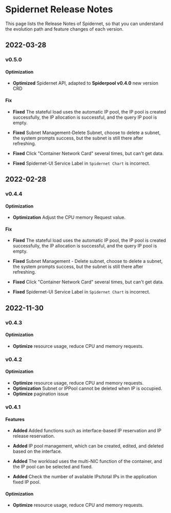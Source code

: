 # Spidernet Release Notes

This page lists the Release Notes of Spidernet, so that you can understand the evolution path and feature changes of each version.

## 2022-03-28

### v0.5.0

#### Optimization

- **Optimized** Spidernet API, adapted to **Spiderpool v0.4.0** new version CRD

#### Fix

- **Fixed** The stateful load uses the automatic IP pool, the IP pool is created successfully, the IP allocation is successful, and the query IP pool is empty.

- **Fixed** Subnet Management-Delete Subnet, choose to delete a subnet, the system prompts success, but the subnet is still there after refreshing.

- **Fixed** Click "Container Network Card" several times, but can't get data.

- **Fixed** Spidernet-UI Service Label in `Spidernet Chart` is incorrect.

## 2022-02-28

### v0.4.4

#### Optimization

- **Optimization** Adjust the CPU memory Request value.

#### Fix

- **Fixed** The stateful load uses the automatic IP pool, the IP pool is created successfully, the IP allocation is successful, and the query IP pool is empty.

- **Fixed** Subnet Management - Delete subnet, choose to delete a subnet, the system prompts success, but the subnet is still there after refreshing.

- **Fixed** Click "Container Network Card" several times, but can't get data.

- **Fixed** Spidernet-UI Service Label in `Spidernet Chart` is incorrect.

## 2022-11-30

### v0.4.3

#### Optimization

- **Optimize** resource usage, reduce CPU and memory requests.

### v0.4.2

#### Optimization

- **Optimize** resource usage, reduce CPU and memory requests.
- **Optimization** Subnet or IPPool cannot be deleted when IP is occupied.
- **Optimize** pagination issue

### v0.4.1

#### Features

- **Added** Added functions such as interface-based IP reservation and IP release reservation.

- **Added** IP pool management, which can be created, edited, and deleted based on the interface.

- **Added** The workload uses the multi-NIC function of the container, and the IP pool can be selected and fixed.

- **Added** Check the number of available IPs/total IPs in the application fixed IP pool.

#### Optimization

- **Optimize** resource usage, reduce CPU and memory requests.